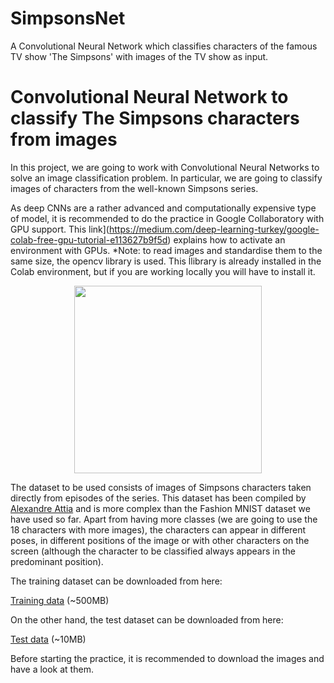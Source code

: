# SimpsonsNet
A Convolutional Neural Network which classifies characters of the famous TV show 'The Simpsons' with images of the TV show as input.

# Convolutional Neural Network to classify The Simpsons characters from images

In this project, we are going to work with Convolutional Neural Networks to solve an image classification problem. In particular, we are going to classify images of characters from the well-known Simpsons series.

As deep CNNs are a rather advanced and computationally expensive type of model, it is recommended to do the practice in Google Collaboratory with GPU support. This link](https://medium.com/deep-learning-turkey/google-colab-free-gpu-tutorial-e113627b9f5d) explains how to activate an environment with GPUs. *Note: to read images and standardise them to the same size, the opencv library is used. This ĺlibrary is already installed in the Colab environment, but if you are working locally you will have to install it.

<center><img src="https://i.imgur.com/RGanwK4.gif" style="text-align: centre" height="300px"></center>

The dataset to be used consists of images of Simpsons characters taken directly from episodes of the series. This dataset has been compiled by [Alexandre Attia](http://www.alexattia.fr/) and is more complex than the Fashion MNIST dataset we have used so far. Apart from having more classes (we are going to use the 18 characters with more images), the characters can appear in different poses, in different positions of the image or with other characters on the screen (although the character to be classified always appears in the predominant position).

The training dataset can be downloaded from here:

[Training data](https://onedrive.live.com/download?cid=C506CF0A4F373B0F&resid=C506CF0A4F373B0F%219337&authkey=AMzI92bJPx8Sd60) (~500MB)

On the other hand, the test dataset can be downloaded from here:

[Test data](https://onedrive.live.com/download?cid=C506CF0A4F373B0F&resid=C506CF0A4F373B0F%219341&authkey=ANnjK3Uq1FhuAe8) (~10MB)

Before starting the practice, it is recommended to download the images and have a look at them.
